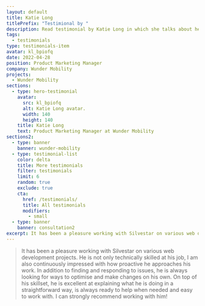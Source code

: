 ```yaml
---
layout: default
title: Katie Long
titlePrefix: "Testimional by "
description: Read testimonial by Katie Long in which she talks about her positive experience in working with Silvestar Bistrović.
tags:
  - testimonials
type: testimonials-item
avatar: kl_bpiofq
date: 2022-04-28
position: Product Marketing Manager
company: Wunder Mobility
projects:
  - Wunder Mobility
sections:
  - type: hero-testimonial
    avatar:
      src: kl_bpiofq
      alt: Katie Long avatar.
      width: 140
      height: 140
    title: Katie Long
    text: Product Marketing Manager at Wunder Mobility
sections2:
  - type: banner
    banner: wunder-mobility
  - type: testimonial-list
    color: delta
    title: More testimonials
    filter: testimonials
    limit: 6
    random: true
    exclude: true
    cta:
      href: /testimonials/
      title: All testimonials
      modifiers:
        - small
  - type: banner
    banner: consultation2
excerpt: It has been a pleasure working with Silvestar on various web development projects...
---
```


> It has been a pleasure working with Silvestar on various web development projects. He is not only technically skilled at his job, I am also continuously impressed with how proactive he approaches his work. In addition to finding and responding to issues, he is always looking for ways to optimise and make changes on his own. On top of his skillset, he is excellent at explaining what he is doing in a straightforward way, is always ready to help when needed and easy to work with. I can strongly recommend working with him!
